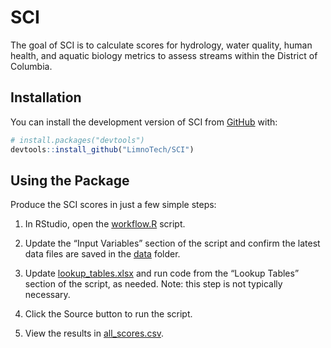 
<!-- README.md is generated from README.Rmd. Please edit that file -->

# SCI

<!-- badges: start -->
<!-- badges: end -->

The goal of SCI is to calculate scores for hydrology, water quality,
human health, and aquatic biology metrics to assess streams within the
District of Columbia.

## Installation

You can install the development version of SCI from
[GitHub](https://github.com/) with:

``` r
# install.packages("devtools")
devtools::install_github("LimnoTech/SCI")
```

## Using the Package

Produce the SCI scores in just a few simple steps:

1.  In RStudio, open the
    [workflow.R](https://github.com/LimnoTech/SCI/blob/master/workflow.R)
    script.

2.  Update the “Input Variables” section of the script and confirm the
    latest data files are saved in the
    [data](https://github.com/LimnoTech/SCI/tree/master/data) folder.

3.  Update
    [lookup_tables.xlsx](https://github.com/LimnoTech/SCI/blob/master/data/lookup_tables.xlsx)
    and run code from the “Lookup Tables” section of the script, as
    needed. Note: this step is not typically necessary.

4.  Click the Source button to run the script.

5.  View the results in
    [all_scores.csv](https://github.com/LimnoTech/SCI/blob/master/all_scores.csv).
